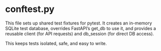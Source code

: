 # conftest.py

This file sets up shared test fixtures for pytest.
It creates an in-memory SQLite test database, overrides FastAPI’s get_db to use it, and provides a reusable client (for API requests) and db_session (for direct DB access).

This keeps tests isolated, safe, and easy to write.


